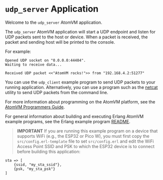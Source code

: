 <!---
  Copyright 2023 Fred Dushin <fred@dushin.net>

  SPDX-License-Identifier: Apache-2.0 OR LGPL-2.1-or-later
-->

# `udp_server` Application

Welcome to the `udp_server` AtomVM application.

The `udp_server` AtomVM application will start a UDP endpoint and listen for UDP packets sent to the host or device.  When a packet is received, the packet and sending host will be printed to the console.

For example:

    Opened UDP socket on "0.0.0.0:44404".
    Waiting to receive data...

    Received UDP packet <<"AtomVM rocks!">> from "192.168.4.2:51277"

You can use the `udp_client` example program to send UDP packets to your running application.  Alternatively, you can use a program such as the [netcat](https://en.wikipedia.org/wiki/Netcat) utility to send UDP packets from the command line.

For more information about programming on the AtomVM platform, see the [AtomVM Programmers Guide](https://doc.atomvm.org/latest/programmers-guide.html).

For general information about building and executing Erlang AtomVM example programs, see the Erlang example program [README](../README.md).

> **IMPORTANT** If you are running this example program on a device that supports WiFi (e.g., the ESP32 or Pico W), you must first copy the `src/config.erl-template` file to set `src/config.erl` and edit the WiFi Access Point SSID and PSK to which the ESP32 device is to connect before building this application:

    sta => [
        {ssid, "my_sta_ssid"},
        {psk, "my_sta_psk"}
    ]
